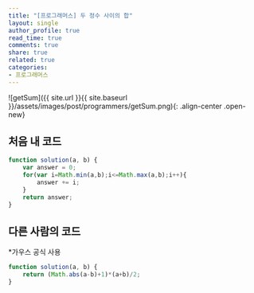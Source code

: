 ```yaml
---
title: "[프로그래머스] 두 정수 사이의 합"
layout: single
author_profile: true
read_time: true
comments: true
share: true
related: true
categories:
- 프로그래머스
---
```


![getSum]({{ site.url }}{{ site.baseurl }}/assets/images/post/programmers/getSum.png){: .align-center .open-new}


<!-- ![getSum](./image/getSum.PNG) -->
## 처음 내 코드
```js
function solution(a, b) {
    var answer = 0;
    for(var i=Math.min(a,b);i<=Math.max(a,b);i++){
        answer += i;
    }
    return answer;
}
```
## 다른 사람의 코드
*가우스 공식 사용
```js
function solution(a, b) {
    return (Math.abs(a-b)+1)*(a+b)/2;
}
```
